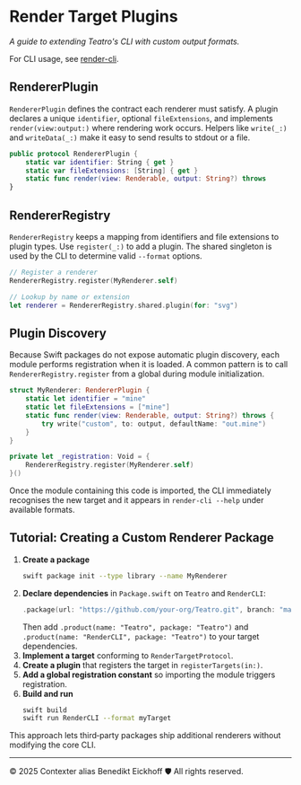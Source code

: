 # Render Target Plugins
_A guide to extending Teatro's CLI with custom output formats._

For CLI usage, see [render-cli](CLI/RenderCLI.md).

## RendererPlugin
`RendererPlugin` defines the contract each renderer must satisfy. A plugin declares a unique `identifier`, optional `fileExtensions`, and implements `render(view:output:)` where rendering work occurs. Helpers like `write(_:)` and `writeData(_:)` make it easy to send results to stdout or a file.

```swift
public protocol RendererPlugin {
    static var identifier: String { get }
    static var fileExtensions: [String] { get }
    static func render(view: Renderable, output: String?) throws
}
```

## RendererRegistry
`RendererRegistry` keeps a mapping from identifiers and file extensions to plugin types. Use `register(_:)` to add a plugin. The shared singleton is used by the CLI to determine valid `--format` options.

```swift
// Register a renderer
RendererRegistry.register(MyRenderer.self)

// Lookup by name or extension
let renderer = RendererRegistry.shared.plugin(for: "svg")
```

## Plugin Discovery
Because Swift packages do not expose automatic plugin discovery, each module performs registration when it is loaded. A common pattern is to call `RendererRegistry.register` from a global during module initialization.

```swift
struct MyRenderer: RendererPlugin {
    static let identifier = "mine"
    static let fileExtensions = ["mine"]
    static func render(view: Renderable, output: String?) throws {
        try write("custom", to: output, defaultName: "out.mine")
    }
}

private let _registration: Void = {
    RendererRegistry.register(MyRenderer.self)
}()
```

Once the module containing this code is imported, the CLI immediately recognises the new target and it appears in `render-cli --help` under available formats.

## Tutorial: Creating a Custom Renderer Package
1. **Create a package**
   ```bash
   swift package init --type library --name MyRenderer
   ```
2. **Declare dependencies** in `Package.swift` on `Teatro` and `RenderCLI`:
   ```swift
   .package(url: "https://github.com/your-org/Teatro.git", branch: "main"),
   ```
   Then add `.product(name: "Teatro", package: "Teatro")` and `.product(name: "RenderCLI", package: "Teatro")` to your target dependencies.
3. **Implement a target** conforming to `RenderTargetProtocol`.
4. **Create a plugin** that registers the target in `registerTargets(in:)`.
5. **Add a global registration constant** so importing the module triggers registration.
6. **Build and run**
   ```bash
   swift build
   swift run RenderCLI --format myTarget
   ```

This approach lets third‑party packages ship additional renderers without modifying the core CLI.

---
© 2025 Contexter alias Benedikt Eickhoff 🛡️ All rights reserved.
